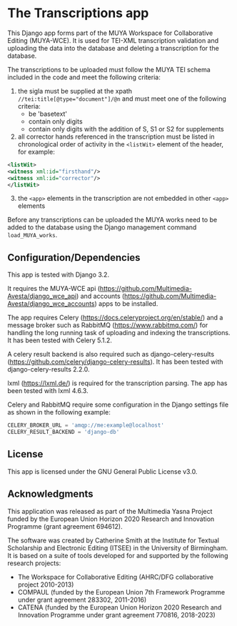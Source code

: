 # The Transcriptions app

This Django app forms part of the MUYA Workspace for Collaborative Editing (MUYA-WCE). It is used for TEI-XML
transcription validation and uploading the data into the database and deleting a transcription for the database.

The transcriptions to be uploaded must follow the MUYA TEI schema included in the code and meet the following criteria:

1.  the sigla must be supplied at the xpath ```//tei:title[@type="document"]/@n``` and must meet one of the following criteria:
    - be 'basetext'
    - contain only digits
    - contain only digits with the addition of S, S1 or S2 for supplements
2.  all corrector hands referenced in the transcription must be listed in chronological order of activity in the ```<listWit>``` element of the header, for example:
```xml
<listWit>
<witness xml:id="firsthand"/>
<witness xml:id="corrector"/>
</listWit>
```
3.  the ```<app>``` elements in the transcription are not embedded in other ```<app>``` elements

Before any transcriptions can be uploaded the MUYA works need to be added to the database using the Django management
command ```load_MUYA_works```.

## Configuration/Dependencies

This app is tested with Django 3.2.

It requires the MUYA-WCE api (https://github.com/Multimedia-Avesta/django_wce_api) and accounts (https://github.com/Multimedia-Avesta/django_wce_accounts) apps to be installed.

The app requires Celery (https://docs.celeryproject.org/en/stable/) and a message broker such as RabbitMQ
(https://www.rabbitmq.com/) for handling the long running task of uploading and indexing the transcriptions. It has
been tested with Celery 5.1.2.

A celery result backend is also required such as django-celery-results
(https://github.com/celery/django-celery-results). It has been tested with django-celery-results 2.2.0.

lxml (https://lxml.de/) is required for the transcription parsing. The app has been tested with lxml
4.6.3.

Celery and RabbitMQ require some configuration in the Django settings file as shown in the following example:

```python
CELERY_BROKER_URL = 'amqp://me:example@localhost'
CELERY_RESULT_BACKEND = 'django-db'
```

## License

This app is licensed under the GNU General Public License v3.0.

## Acknowledgments

This application was released as part of the Multimedia Yasna Project funded by the European Union Horizon 2020
Research and Innovation Programme (grant agreement 694612).

The software was created by Catherine Smith at the Institute for Textual Scholarship and Electronic Editing (ITSEE) in
the University of Birmingham. It is based on a suite of tools developed for and supported by the following research
projects:

- The Workspace for Collaborative Editing (AHRC/DFG collaborative project 2010-2013)
- COMPAUL (funded by the European Union 7th Framework Programme under grant agreement 283302, 2011-2016)
- CATENA (funded by the European Union Horizon 2020 Research and Innovation Programme under grant agreement 770816, 2018-2023)
